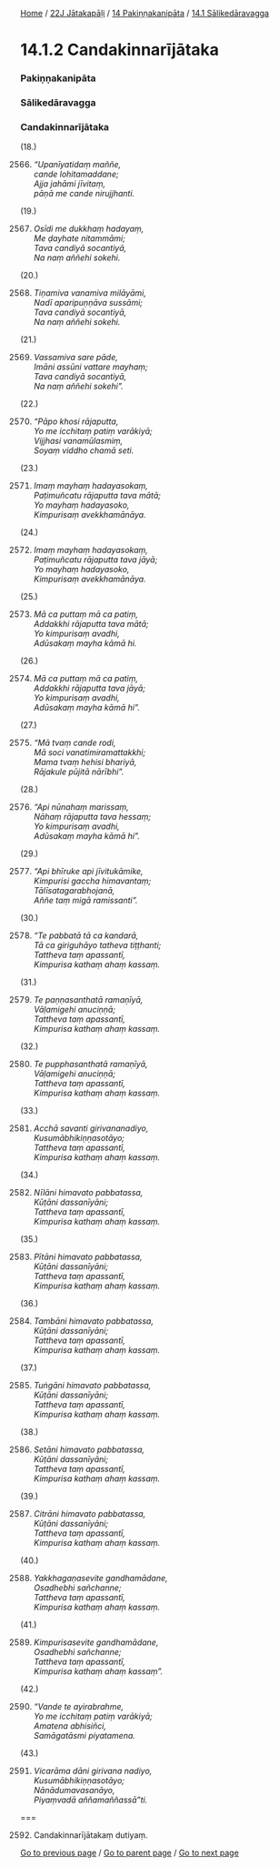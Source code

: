 
[Home](/) / [22J Jātakapāḷi](/tipitaka/22J.md) / [14 Pakiṇṇakanipāta](/tipitaka/22J/14.md) / [14.1 Sālikedāravagga](/tipitaka/22J/14/14.1.md)

# 14.1.2 Candakinnarījātaka

### Pakiṇṇakanipāta

### Sālikedāravagga

### Candakinnarījātaka

(18.)

2566. _“Upanīyatidaṃ maññe,_  
_cande lohitamaddane;_  
_Ajja jahāmi jīvitaṃ,_  
_pāṇā me cande nirujjhanti._  


(19.)

2567. _Osīdi me dukkhaṃ hadayaṃ,_  
_Me ḍayhate nitammāmi;_  
_Tava candiyā socantiyā,_  
_Na naṃ aññehi sokehi._  


(20.)

2568. _Tiṇamiva vanamiva milāyāmi,_  
_Nadī aparipuṇṇāva sussāmi;_  
_Tava candiyā socantiyā,_  
_Na naṃ aññehi sokehi._  


(21.)

2569. _Vassamiva sare pāde,_  
_Imāni assūni vattare mayhaṃ;_  
_Tava candiyā socantiyā,_  
_Na naṃ aññehi sokehi”._  


(22.)

2570. _“Pāpo khosi rājaputta,_  
_Yo me icchitaṃ patiṃ varākiyā;_  
_Vijjhasi vanamūlasmiṃ,_  
_Soyaṃ viddho chamā seti._  


(23.)

2571. _Imaṃ mayhaṃ hadayasokaṃ,_  
_Paṭimuñcatu rājaputta tava mātā;_  
_Yo mayhaṃ hadayasoko,_  
_Kimpurisaṃ avekkhamānāya._  


(24.)

2572. _Imaṃ mayhaṃ hadayasokaṃ,_  
_Paṭimuñcatu rājaputta tava jāyā;_  
_Yo mayhaṃ hadayasoko,_  
_Kimpurisaṃ avekkhamānāya._  


(25.)

2573. _Mā ca puttaṃ mā ca patiṃ,_  
_Addakkhi rājaputta tava mātā;_  
_Yo kimpurisaṃ avadhi,_  
_Adūsakaṃ mayha kāmā hi._  


(26.)

2574. _Mā ca puttaṃ mā ca patiṃ,_  
_Addakkhi rājaputta tava jāyā;_  
_Yo kimpurisaṃ avadhi,_  
_Adūsakaṃ mayha kāmā hi”._  


(27.)

2575. _“Mā tvaṃ cande rodi,_  
_Mā soci vanatimiramattakkhi;_  
_Mama tvaṃ hehisi bhariyā,_  
_Rājakule pūjitā nārībhi”._  


(28.)

2576. _“Api nūnahaṃ marissaṃ,_  
_Nāhaṃ rājaputta tava hessaṃ;_  
_Yo kimpurisaṃ avadhi,_  
_Adūsakaṃ mayha kāmā hi”._  


(29.)

2577. _“Api bhīruke api jīvitukāmike,_  
_Kimpurisi gaccha himavantaṃ;_  
_Tālīsatagarabhojanā,_  
_Aññe taṃ migā ramissanti”._  


(30.)

2578. _“Te pabbatā tā ca kandarā,_  
_Tā ca giriguhāyo tatheva tiṭṭhanti;_  
_Tattheva taṃ apassantī,_  
_Kimpurisa kathaṃ ahaṃ kassaṃ._  


(31.)

2579. _Te paṇṇasanthatā ramaṇīyā,_  
_Vāḷamigehi anuciṇṇā;_  
_Tattheva taṃ apassantī,_  
_Kimpurisa kathaṃ ahaṃ kassaṃ._  


(32.)

2580. _Te pupphasanthatā ramaṇīyā,_  
_Vāḷamigehi anuciṇṇā;_  
_Tattheva taṃ apassantī,_  
_Kimpurisa kathaṃ ahaṃ kassaṃ._  


(33.)

2581. _Acchā savanti girivananadiyo,_  
_Kusumābhikiṇṇasotāyo;_  
_Tattheva taṃ apassantī,_  
_Kimpurisa kathaṃ ahaṃ kassaṃ._  


(34.)

2582. _Nīlāni himavato pabbatassa,_  
_Kūṭāni dassanīyāni;_  
_Tattheva taṃ apassantī,_  
_Kimpurisa kathaṃ ahaṃ kassaṃ._  


(35.)

2583. _Pītāni himavato pabbatassa,_  
_Kūṭāni dassanīyāni;_  
_Tattheva taṃ apassantī,_  
_Kimpurisa kathaṃ ahaṃ kassaṃ._  


(36.)

2584. _Tambāni himavato pabbatassa,_  
_Kūṭāni dassanīyāni;_  
_Tattheva taṃ apassantī,_  
_Kimpurisa kathaṃ ahaṃ kassaṃ._  


(37.)

2585. _Tuṅgāni himavato pabbatassa,_  
_Kūṭāni dassanīyāni;_  
_Tattheva taṃ apassantī,_  
_Kimpurisa kathaṃ ahaṃ kassaṃ._  


(38.)

2586. _Setāni himavato pabbatassa,_  
_Kūṭāni dassanīyāni;_  
_Tattheva taṃ apassantī,_  
_Kimpurisa kathaṃ ahaṃ kassaṃ._  


(39.)

2587. _Citrāni himavato pabbatassa,_  
_Kūṭāni dassanīyāni;_  
_Tattheva taṃ apassantī,_  
_Kimpurisa kathaṃ ahaṃ kassaṃ._  


(40.)

2588. _Yakkhagaṇasevite gandhamādane,_  
_Osadhebhi sañchanne;_  
_Tattheva taṃ apassantī,_  
_Kimpurisa kathaṃ ahaṃ kassaṃ._  


(41.)

2589. _Kimpurisasevite gandhamādane,_  
_Osadhebhi sañchanne;_  
_Tattheva taṃ apassantī,_  
_Kimpurisa kathaṃ ahaṃ kassaṃ”._  


(42.)

2590. _“Vande te ayirabrahme,_  
_Yo me icchitaṃ patiṃ varākiyā;_  
_Amatena abhisiñci,_  
_Samāgatāsmi piyatamena._  


(43.)

2591. _Vicarāma dāni girivana nadiyo,_  
_Kusumābhikiṇṇasotāyo;_  
_Nānādumavasanāyo,_  
_Piyaṃvadā aññamaññassā”ti._  


===

2592. Candakinnarījātakaṃ dutiyaṃ.



[Go to previous page](/tipitaka/22J/14/14.1/14.1.1.md) / [Go to parent page](/tipitaka/22J/14/14.1.md) / [Go to next page](/tipitaka/22J/14/14.1/14.1.3.md)


